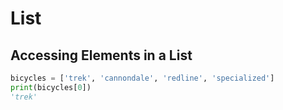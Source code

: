 # **List**
## Accessing Elements in a List
```py
bicycles = ['trek', 'cannondale', 'redline', 'specialized']
print(bicycles[0])
'trek'
```
